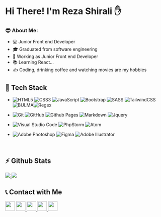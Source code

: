 <h1>Hi There! I'm Reza Shirali ✋</h1>

<h3>😎 About Me:</h3>


- 💻 Junior Front end Developer
- 🎓 Graduated from software engineering
- 💼 Working as Junior Front end Developer
- 📚 Learning React...
- ✍ Coding, drinking coffee and watching movies are my hobbies

<h2>🔧 Tech Stack</h2>


-  ![HTML5](https://img.shields.io/badge/html5-%23E34F26.svg?style=for-the-badge&logo=html5&logoColor=white) ![CSS3](https://img.shields.io/badge/css3-%231572B6.svg?style=for-the-badge&logo=css3&logoColor=white) 	![JavaScript](https://img.shields.io/badge/javascript-%23323330.svg?style=for-the-badge&logo=javascript&logoColor=%23F7DF1E) ![Bootstrap](https://img.shields.io/badge/bootstrap-%238511FA.svg?style=for-the-badge&logo=bootstrap&logoColor=white) 	![SASS](https://img.shields.io/badge/SASS-hotpink.svg?style=for-the-badge&logo=SASS&logoColor=white) ![TailwindCSS](https://img.shields.io/badge/tailwindcss-%2338B2AC.svg?style=for-the-badge&logo=tailwind-css&logoColor=white) ![BULMA](https://img.shields.io/badge/bulma-blue.svg?style=for-the-badge&logo=bulma&logoColor=white)![Regex](https://img.shields.io/badge/Regx-%23000000.svg?style=for-the-badge&logo=Regx&logoColor=white)
-  ![Git](https://img.shields.io/badge/git-%23F05033.svg?style=for-the-badge&logo=git&logoColor=white) ![GitHub](https://img.shields.io/badge/github-%23121011.svg?style=for-the-badge&logo=github&logoColor=white) ![Github Pages](https://img.shields.io/badge/github%20pages-121013?style=for-the-badge&logo=github&logoColor=white) ![Markdown](https://img.shields.io/badge/markdown-%23000000.svg?style=for-the-badge&logo=markdown&logoColor=white) ![Jquery](https://img.shields.io/badge/jquery-36C2CE?style=for-the-badge&logo=jquery&labelColor=black)


-  ![Visual Studio Code](https://img.shields.io/badge/Visual%20Studio%20Code-0078d7.svg?style=for-the-badge&logo=visual-studio-code&logoColor=white) ![PhpStorm](https://img.shields.io/badge/phpstorm-143?style=for-the-badge&logo=phpstorm&logoColor=black&color=black&labelColor=darkorchid) ![Atom](https://img.shields.io/badge/Atom-%2366595C.svg?style=for-the-badge&logo=atom&logoColor=white)
-  ![Adobe Photoshop](https://img.shields.io/badge/adobe%20photoshop-%2331A8FF.svg?style=for-the-badge&logo=adobe%20photoshop&logoColor=white) ![Figma](https://img.shields.io/badge/figma-%23F24E1E.svg?style=for-the-badge&logo=figma&logoColor=white) ![Adobe Illustrator](https://img.shields.io/badge/adobe%20illustrator-%23FF9A00.svg?style=for-the-badge&logo=adobe%20illustrator&logoColor=white)


  <br>
  <h2>⚡ Github Stats</h2>
  
<a href="">
  <img src="https://github-readme-stats.vercel.app/api?username=Reza-Shirali&show_icons=true&theme=radical">
  <img src="https://github-readme-stats.vercel.app/api/top-langs/?username=Reza-Shirali">
</a>

<br>

<h2>📞  Contact with Me</h2>

<p align="left">
  <img src="https://img.shields.io/badge/Gmail-shir.ez.aliofficial@gmail.com-red?style=flat&logo=gmail" height="30px">

  <a href="https://instagram.com/irezashirali/">
    <img src="https://img.shields.io/badge/instagram-irezashirali-pink?style=flat&logo=instagram" height="30px">
  </a>
  <a href="https://t.me/irezashirali/">
    <img src="https://img.shields.io/badge/Telegrem-@irezashirali-blue?style=flat&logo=telegram" height="30px">
  </a>
  <a href="https://www.linkedin.com/in/reza-shirali-757890287/">
    <img src="https://img.shields.io/badge/LinkedIn-RezaShirali-white?style=flat&logo=linkedin" height="30px">
  </a>
  <a>
    <img src="https://img.shields.io/badge/Phone-09960128700-white?style=flat&logo=Phone" height="30px">
  </a>
</p>
